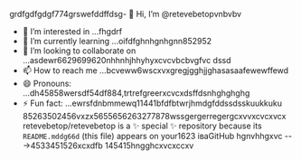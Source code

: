 grdfgdfgdgf774grswefddffdsg- 👋 Hi, I’m @retevebetopvnbvbv
- 👀 I’m interested in ...fhgdrf
- 🌱 I’m currently learning ...oifdfghnhgnhgnn852952
- 💞️ I’m looking to collaborate on ...asdewr6629699620nhhnhjhhyhyxcvcvbcbvgfvc dssd
- 📫 How to reach me ...bcveww6wscxvxgregjgghjjghasasaafewewffewd
- 😄 Pronouns: ...dh45858wersdf54df884,trtrefgreerxcvcxdsffdsnhghghghg
- ⚡ Fun fact: ...ewrsfdnbmmewq11441bfdfbtwrjhmdgfddssdsskuukkuku
85263502456vxzx5655656263277878wssgergerregergcxvvxcvcxvcx
retevebetop/retevebetop is a ✨ special ✨ repository because its `README.mddg66d` (this file) appears on your1623 іваGitHub hgnvhhgxvc
--->4533451526xcxdfb
145415hngghcxvcxccxv
